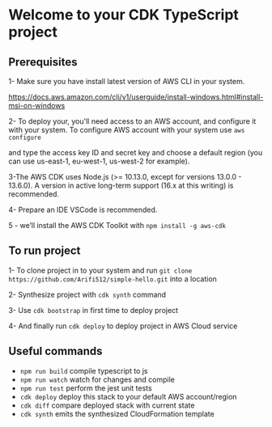 # Welcome to your CDK TypeScript project

## Prerequisites

1- Make sure you have install latest version of AWS CLI in your system.

https://docs.aws.amazon.com/cli/v1/userguide/install-windows.html#install-msi-on-windows

2- To deploy your, you'll need access to an AWS account, and configure it with your system. To configure AWS account with your system use `aws configure`

and type the access key ID and secret key and choose a default region (you can use us-east-1, eu-west-1, us-west-2 for example).

3-The AWS CDK uses Node.js (>= 10.13.0, except for versions 13.0.0 - 13.6.0). A version in active long-term support (16.x at this writing) is recommended.

4- Prepare an IDE VSCode is recommended.
 
5 - we’ll install the AWS CDK Toolkit with `npm install -g aws-cdk`

## To run project
1- To clone project in to your system and run `git clone https://github.com/Arifi512/simple-hello.git` into a location

2- Synthesize project with `cdk synth` command

3- Use `cdk bootstrap` in first time to deploy project

4- And finally run `cdk deploy` to deploy project in AWS Cloud service


## Useful commands

* `npm run build`   compile typescript to js
* `npm run watch`   watch for changes and compile
* `npm run test`    perform the jest unit tests
* `cdk deploy`      deploy this stack to your default AWS account/region
* `cdk diff`        compare deployed stack with current state
* `cdk synth`       emits the synthesized CloudFormation template
